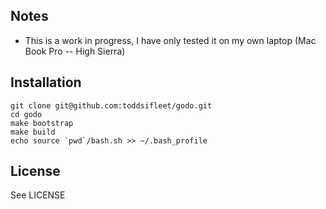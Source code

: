 ## Notes
 * This is a work in progress, I have only tested it on my own laptop (Mac Book Pro -- High Sierra)

## Installation

    git clone git@github.com:toddsifleet/godo.git
    cd godo
    make bootstrap
    make build
    echo source `pwd`/bash.sh >> ~/.bash_profile

## License
See LICENSE
